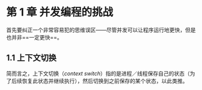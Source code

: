# 第 1 章   并发编程的挑战



首先要纠正一个非常容易犯的思维误区——尽管并发可以让程序运行地更快，但是也并非==一定更快==。



## 1.1   上下文切换

简而言之，上下文切换（*context switch*）指的是进程／线程保存自己的状态（为了后续恢复此状态并继续执行），然后切换到之前保存的某个状态，以此类推。